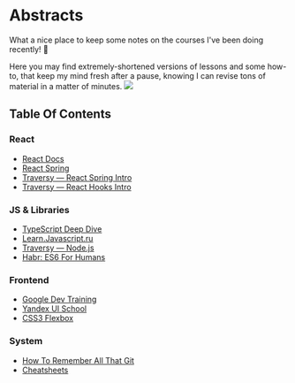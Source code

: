 # Abstracts

What a nice place to keep some notes on the courses I've been doing recently!  🍺

Here you may find extremely-shortened versions of lessons and some how-to, that keep my mind fresh after a pause, knowing I can revise tons of material in a matter of minutes.
![](https://media.giphy.com/media/NFA61GS9qKZ68/giphy.gif)

## Table Of Contents

### React

* [React Docs](/React/React%20Docs/)
* [React Spring](/React/React%20Spring/)
* [Traversy — React Spring Intro](/Traversy/React%20Spring%20Crash/)
* [Traversy — React Hooks Intro](/Traversy/React%20Hooks%20Crash/)

### JS & Libraries

* [TypeScript Deep Dive](/TypeScript%20Deep%20Dive/)
* [Learn.Javascript.ru](/Learn%20Javascript/)
* [Traversy — Node.js](/Traversy/Node.js%20Crash%20Course/)
* [Habr: ES6 For Humans](/Articles/Habr%20%E2%80%94%20ES6%20for%20humans.md)

### Frontend

* [Google Dev Training](/Google%20Developers%20Training/)
* [Yandex UI School](/Yandex%20UI%20School/)
* [CSS3 Flexbox](/Articles/Scotch%20—%20A%20Guide%20To%20CSS3%20Flexbox.md)

### System

* [How To Remember All That Git](/How%20To/How-To-Github.md)
* [Cheatsheets](/Cheatsheet/)
